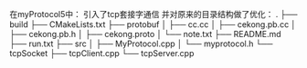 在myProtocol5中：
引入了tcp套接字通信
并对原来的目录结构做了优化：
.
├── build
├── CMakeLists.txt
├── protobuf
│   ├── cc.cc
│   ├── cekong.pb.cc
│   ├── cekong.pb.h
│   ├── cekong.proto
│   └── note.txt
├── README.md
├── run.txt
├── src
│   ├── MyProtocol.cpp
│   └── myprotocol.h
└── tcpSocket
    ├── tcpClient.cpp
    └── tcpServer.cpp